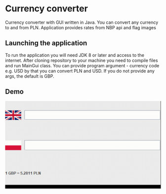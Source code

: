 # Currency converter
Currency converter with GUI written in Java. You can convert any currency to and from PLN. Application provides rates from NBP api and flag images

## Launching the application
To run the application you will need JDK 8 or later and access to the internet. After cloning repository to your machine you need to compile files and run MainGui class.
You can provide program argument - currency code e.g. USD by that you can convert PLN and USD. If you do not provide any args, 
the default is GBP.

## Demo
![Alt text](src/main/resources/demo.gif)